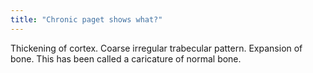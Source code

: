```yaml
---
title: "Chronic paget shows what?"
---
```

Thickening of cortex. Coarse irregular trabecular pattern. Expansion of bone. This has been called a caricature of normal bone.

